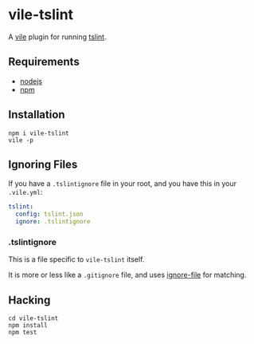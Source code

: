 # vile-tslint

A [vile](http://vile.io) plugin for running [tslint](http://palantir.github.io/tslint).

## Requirements

- [nodejs](http://nodejs.org)
- [npm](http://npmjs.org)

## Installation

    npm i vile-tslint
    vile -p

## Ignoring Files

If you have a `.tslintignore` file in your root, and you have
this in your `.vile.yml`:

```yml
tslint:
  config: tslint.json
  ignore: .tslintignore
```

### .tslintignore

This is a file specific to `vile-tslint` itself.

It is more or less like a `.gitignore` file, and uses
[ignore-file](https://github.com/mafintosh/ignore-file) for matching.

## Hacking

    cd vile-tslint
    npm install
    npm test
